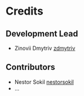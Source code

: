 # Credits

## Development Lead

- Zinovii Dmytriv [zdmytriv](https://github.com/zdmytriv)

## Contributors

- Nestor Sokil [nestorsokil](https://github.com/nestorsokil)
- ...
